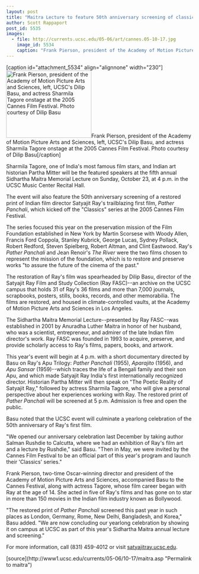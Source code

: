 ```yaml
---
layout: post
title: "Maitra Lecture to feature 50th anniversary screening of classic film honored at Cannes Festival"
author: Scott Rappaport 
post_id: 5535
images:
  - file: http://currents.ucsc.edu/05-06/art/cannes.05-10-17.jpg
    image_id: 5534
    caption: "Frank Pierson, president of the Academy of Motion Picture Arts and Sciences, left, UCSC's Dilip Basu, and actress Sharmila Tagore onstage at the 2005 Cannes Film Festival. Photo courtesy of Dilip Basu"
---
```


[caption id="attachment_5534" align="alignnone" width="230"]<a href="http://localhost/mysite/wp-content/uploads/2005/10/cannes.05-10-17.jpg"><img class="size-full wp-image-5534" src="http://localhost/mysite/wp-content/uploads/2005/10/cannes.05-10-17.jpg" alt="Frank Pierson, president of the Academy of Motion Picture Arts and Sciences, left, UCSC's Dilip Basu, and actress Sharmila Tagore onstage at the 2005 Cannes Film Festival. Photo courtesy of Dilip Basu" width="230" height="181" /></a>Frank Pierson, president of the Academy of Motion Picture Arts and Sciences, left, UCSC's Dilip Basu, and actress Sharmila Tagore onstage at the 2005 Cannes Film Festival. Photo courtesy of Dilip Basu[/caption]
<a name="content" id="content"></a>
<p>
  Sharmila Tagore, one of India's most famous film stars, and Indian art historian Partha Mitter will be the featured speakers at the fifth annual Sidhartha Maitra Memorial Lecture on Sunday, October 23, at 4 p.m. in the UCSC Music Center Recital Hall.
</p>
<p>
  The event will also feature the 50th anniversary screening of a restored print of Indian film director Satyajit Ray's trailblazing first film, <i>Pather Panchali</i>, which kicked off the "Classics" series at the 2005 Cannes Film Festival.
</p>
<p>
  The series focused this year on the preservation mission of the Film Foundation established in New York by Martin Scorsese with Woody Allen, Francis Ford Coppola, Stanley Kubrick, George Lucas, Sydney Pollack, Robert Redford, Steven Spielberg, Robert Altman, and Clint Eastwood. Ray's <i>Pather Panchali</i> and Jean Renoir's <i>The River</i> were the two films chosen to represent the mission of the foundation, which is to restore and preserve works "to assure the future of the cinema of the past."
</p>
<p>
  The restoration of Ray's film was spearheaded by Dilip Basu, director of the Satyajit Ray Film and Study Collection (Ray FASC)--an archive on the UCSC campus that holds 31 of Ray's 36 films and more than 7,000 journals, scrapbooks, posters, stills, books, records, and other memorabilia. The films are restored, and housed in climate-controlled vaults, at the Academy of Motion Picture Arts and Sciences in Los Angeles.
</p>
<p>
  The Sidhartha Maitra Memorial Lecture--presented by Ray FASC--was established in 2001 by Anuradha Luther Maitra in honor of her husband, who was a scientist, entrepreneur, and admirer of the late Indian film director's work. Ray FASC was founded in 1993 to acquire, preserve, and provide scholarly access to Ray's films, papers, books, and artwork.
</p>
<p>
  This year's event will begin at 4 p.m. with a short documentary directed by Basu on Ray's Apu Trilogy: <i>Pather Panchali</i> (1955), <i>Aparajito</i> (1956), and <i>Apu Sansar</i> (1959)--which traces the life of a Bengali family and their son Apu, and which made Satyajit Ray India's first internationally recognized director. Historian Partha Mitter will then speak on "The Poetic Reality of Satyajit Ray," followed by actress Sharmila Tagore, who will give a personal perspective about her experiences working with Ray. The restored print of <i>Pather Panchali</i> will be screened at 5 p.m. Admission is free and open the public.
</p>
<p>
  Basu noted that the UCSC event will culminate a yearlong celebration of the 50th anniversary of Ray's first film.
</p>
<p>
  "We opened our anniversary celebration last December by taking author Salman Rushdie to Calcutta, where we had an exhibition of Ray's film art and a lecture by Rushdie," said Basu. "Then in May, we were invited by the Cannes Film Festival to be an official part of this year's program and launch their 'Classics' series."
</p>
<p>
  Frank Pierson, two-time Oscar-winning director and president of the Academy of Motion Picture Arts and Sciences, accompanied Basu to the Cannes Festival, along with actress Tagore, whose film career began with Ray at the age of 14. She acted in five of Ray's films and has gone on to star in more than 150 movies in the Indian film industry known as Bollywood.
</p>
<p>
  "The restored print of <i>Pather Panchali</i> screened this past year in such places as London, Germany, Rome, New Delhi, Bangladesh, and Korea," Basu added. "We are now concluding our yearlong celebration by showing it on campus at UCSC as part of this year's Sidhartha Maitra annual lecture and screening."
</p>
<p>
  For more information, call (831) 459-4012 or visit <a href="http://satyajitray.ucsc.edu">satyajitray.ucsc.edu</a>.
</p>
<form>
  <input name="t1" size="-1" type="hidden">
</form>




</p>
[source](http://www1.ucsc.edu/currents/05-06/10-17/maitra.asp "Permalink to maitra")
